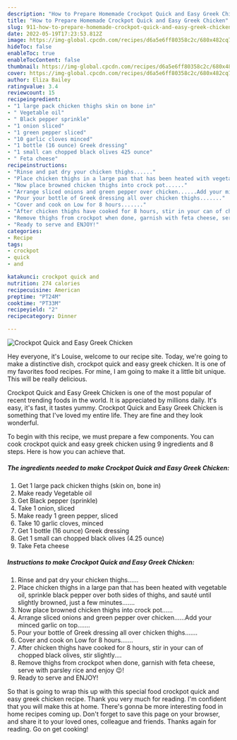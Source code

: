 ```yaml
---
description: "How to Prepare Homemade Crockpot Quick and Easy Greek Chicken"
title: "How to Prepare Homemade Crockpot Quick and Easy Greek Chicken"
slug: 911-how-to-prepare-homemade-crockpot-quick-and-easy-greek-chicken
date: 2022-05-19T17:23:53.812Z
image: https://img-global.cpcdn.com/recipes/d6a5e6ff80358c2c/680x482cq70/crockpot-quick-and-easy-greek-chicken-recipe-main-photo.jpg
hideToc: false
enableToc: true
enableTocContent: false
thumbnail: https://img-global.cpcdn.com/recipes/d6a5e6ff80358c2c/680x482cq70/crockpot-quick-and-easy-greek-chicken-recipe-main-photo.jpg
cover: https://img-global.cpcdn.com/recipes/d6a5e6ff80358c2c/680x482cq70/crockpot-quick-and-easy-greek-chicken-recipe-main-photo.jpg
author: Eliza Bailey
ratingvalue: 3.4
reviewcount: 15
recipeingredient:
- "1 large pack chicken thighs skin on bone in"
- " Vegetable oil"
- " Black pepper sprinkle"
- "1 onion sliced"
- "1 green pepper sliced"
- "10 garlic cloves minced"
- "1 bottle (16 ounce) Greek dressing"
- "1 small can chopped black olives 425 ounce"
- " Feta cheese"
recipeinstructions:
- "Rinse and pat dry your chicken thighs......"
- "Place chicken thighs in a large pan that has been heated with vegetable oil, sprinkle black pepper over both sides of thighs, and sauté until slightly browned, just a few minutes......."
- "Now place browned chicken thighs into crock pot......"
- "Arrange sliced onions and green pepper over chicken......Add your minced garlic on top......."
- "Pour your bottle of Greek dressing all over chicken thighs......."
- "Cover and cook on Low for 8 hours......."
- "After chicken thighs have cooked for 8 hours, stir in your can of chopped black olives, stir slightly...."
- "Remove thighs from crockpot when done, garnish with feta cheese, serve with parsley rice and enjoy 😉!"
- "Ready to serve and ENJOY!"
categories:
- Recipe
tags:
- crockpot
- quick
- and

katakunci: crockpot quick and 
nutrition: 274 calories
recipecuisine: American
preptime: "PT24M"
cooktime: "PT33M"
recipeyield: "2"
recipecategory: Dinner

---
```



![Crockpot Quick and Easy Greek Chicken](https://img-global.cpcdn.com/recipes/d6a5e6ff80358c2c/680x482cq70/crockpot-quick-and-easy-greek-chicken-recipe-main-photo.jpg)

Hey everyone, it's Louise, welcome to our recipe site. Today, we're going to make a distinctive dish, crockpot quick and easy greek chicken. It is one of my favorites food recipes. For mine, I am going to make it a little bit unique. This will be really delicious.



Crockpot Quick and Easy Greek Chicken is one of the most popular of recent trending foods in the world. It is appreciated by millions daily. It's easy, it's fast, it tastes yummy. Crockpot Quick and Easy Greek Chicken is something that I've loved my entire life. They are fine and they look wonderful.


To begin with this recipe, we must prepare a few components. You can cook crockpot quick and easy greek chicken using 9 ingredients and 8 steps. Here is how you can achieve that.

<!--inarticleads1-->

##### The ingredients needed to make Crockpot Quick and Easy Greek Chicken:

1. Get 1 large pack chicken thighs (skin on, bone in)
1. Make ready  Vegetable oil
1. Get  Black pepper (sprinkle)
1. Take 1 onion, sliced
1. Make ready 1 green pepper, sliced
1. Take 10 garlic cloves, minced
1. Get 1 bottle (16 ounce) Greek dressing
1. Get 1 small can chopped black olives (4.25 ounce)
1. Take  Feta cheese




<!--inarticleads2-->

##### Instructions to make Crockpot Quick and Easy Greek Chicken:

1. Rinse and pat dry your chicken thighs......
1. Place chicken thighs in a large pan that has been heated with vegetable oil, sprinkle black pepper over both sides of thighs, and sauté until slightly browned, just a few minutes.......
1. Now place browned chicken thighs into crock pot......
1. Arrange sliced onions and green pepper over chicken......Add your minced garlic on top.......
1. Pour your bottle of Greek dressing all over chicken thighs.......
1. Cover and cook on Low for 8 hours.......
1. After chicken thighs have cooked for 8 hours, stir in your can of chopped black olives, stir slightly....
1. Remove thighs from crockpot when done, garnish with feta cheese, serve with parsley rice and enjoy 😉!
1. Ready to serve and ENJOY!



So that is going to wrap this up with this special food crockpot quick and easy greek chicken recipe. Thank you very much for reading. I'm confident that you will make this at home. There's gonna be more interesting food in home recipes coming up. Don't forget to save this page on your browser, and share it to your loved ones, colleague and friends. Thanks again for reading. Go on get cooking!
